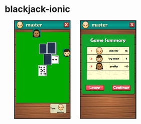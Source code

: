 # blackjack-ionic

<p style="display:flex;width:100%;
                       align-items:center;justify-contentspace-evenly">
  <img src="https://github.com/csharpdragon/blackjack-ionic/blob/main/pictures/1.png" width="180" style="margin-left:30px" />
  <img src="https://github.com/csharpdragon/blackjack-ionic/blob/main/pictures/2.png" width="180" style="margin-left:30px" />
</p>
